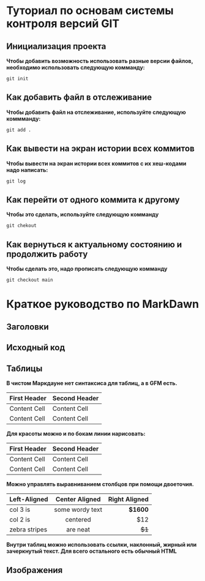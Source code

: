 # Туториал по основам системы контроля версий GIT 


## Инициализация проекта 
**Чтобы добавить возможность использовать разные версии файлов, необходимо использовать следующую комманду:**

``` fix
git init
```

## Как добавить файл в отслеживание
**Чтобы добавить файл на отслеживание, используйте следующую коммманду:**

```fix
git add . 
```

## Как вывести на экран истории всех коммитов 
**Чтобы вывести на экран истории всех коммитов с их хеш-кодами надо написать:**

```fix
git log
```

## Как перейти от одного коммита к другому
**Чтобы это сделать, используйте следующую комманду**

```fix
git chekout
```

## Как вернуться к актуальному состоянию и продолжить работу
**Чтобы сделать это, надо прописать следующую комманду**

```fix
git checkout main
```

# Краткое руководство по MarkDawn


## Заголовки 




## Исходный код




## Таблицы 

**В чистом Маркдауне нет синтаксиса для таблиц, а в GFM
есть.**

First Header | Second Header
------------- | -------------
Content Cell | Content Cell
Content Cell | Content Cell

**Для красоты можно и по бокам линии нарисовать:**

| First Header | Second Header |
| ------------- | ------------- |
| Content Cell | Content Cell |
| Content Cell | Content Cell |

**Можно управлять выравниванием столбцов при помощи
двоеточия.**

| Left-Aligned | Center Aligned | Right Aligned |
|:------------- |:---------------:| -------------:|
| col 3 is | some wordy text | **$1600** |
| col 2 is | centered | $12 |
| zebra stripes | are neat | ~~$1~~ |

**Внутри таблиц можно использовать ссылки, наклонный,
жирный или зачеркнутый текст.
Для всего остального есть обычный HTML**

## Изображения
